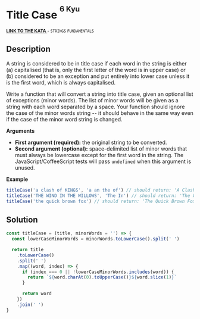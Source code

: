 <h1>Title Case <sup><sup>6 Kyu</sup></sup></h1>

<sup>
  <a href="https://www.codewars.com/kata/5202ef17a402dd033c000009">
    <strong>LINK TO THE KATA</strong>
  </a> - <code>STRINGS</code> <code>FUNDAMENTALS</code>
</sup>

## Description

A string is considered to be in title case if each word in the string is either (a) capitalised (that is, only the first letter of the word is in upper case) or (b) considered to be an exception and put entirely into lower case unless it is the first word, which is always capitalised.

Write a function that will convert a string into title case, given an optional list of exceptions (minor words). The list of minor words will be given as a string with each word separated by a space. Your function should ignore the case of the minor words string -- it should behave in the same way even if the case of the minor word string is changed.

**Arguments**

- **First argument (required):** the original string to be converted.
- **Second argument (optional):** space-delimited list of minor words that must always be lowercase except for the first word in the string. The JavaScript/CoffeeScript tests will pass `undefined` when this argument is unused.

**Example**

```javascript
titleCase('a clash of KINGS', 'a an the of') // should return: 'A Clash of Kings'
titleCase('THE WIND IN THE WILLOWS', 'The In') // should return: 'The Wind in the Willows'
titleCase('the quick brown fox') // should return: 'The Quick Brown Fox'
```

## Solution

```javascript
const titleCase = (title, minorWords = '') => {
  const lowerCaseMinorWords = minorWords.toLowerCase().split(' ')

  return title
    .toLowerCase()
    .split(' ')
    .map((word, index) => {
      if (index === 0 || !lowerCaseMinorWords.includes(word)) {
        return `${word.charAt(0).toUpperCase()}${word.slice(1)}`
      }

      return word
    })
    .join(' ')
}
```
